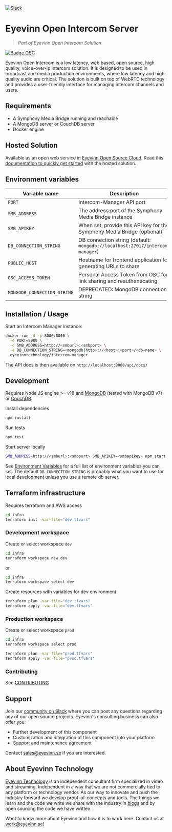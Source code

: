 [![Slack](https://slack.osaas.io/badge.svg)](http://slack.osaas.io)

# Eyevinn Open Intercom Server

> _Part of Eyevinn Open Intercom Solution_

[![Badge OSC](https://img.shields.io/badge/Evaluate-24243B?style=for-the-badge&logo=data:image/svg+xml;base64,PHN2ZyB3aWR0aD0iMjQiIGhlaWdodD0iMjQiIHZpZXdCb3g9IjAgMCAyNCAyNCIgZmlsbD0ibm9uZSIgeG1sbnM9Imh0dHA6Ly93d3cudzMub3JnLzIwMDAvc3ZnIj4KPGNpcmNsZSBjeD0iMTIiIGN5PSIxMiIgcj0iMTIiIGZpbGw9InVybCgjcGFpbnQwX2xpbmVhcl8yODIxXzMxNjcyKSIvPgo8Y2lyY2xlIGN4PSIxMiIgY3k9IjEyIiByPSI3IiBzdHJva2U9ImJsYWNrIiBzdHJva2Utd2lkdGg9IjIiLz4KPGRlZnM%2BCjxsaW5lYXJHcmFkaWVudCBpZD0icGFpbnQwX2xpbmVhcl8yODIxXzMxNjcyIiB4MT0iMTIiIHkxPSIwIiB4Mj0iMTIiIHkyPSIyNCIgZ3JhZGllbnRVbml0cz0idXNlclNwYWNlT25Vc2UiPgo8c3RvcCBzdG9wLWNvbG9yPSIjQzE4M0ZGIi8%2BCjxzdG9wIG9mZnNldD0iMSIgc3RvcC1jb2xvcj0iIzREQzlGRiIvPgo8L2xpbmVhckdyYWRpZW50Pgo8L2RlZnM%2BCjwvc3ZnPgo%3D)](https://app.osaas.io/browse/eyevinn-intercom-manager)

Eyevinn Open Intercom is a low latency, web based, open source, high quality, voice-over-ip intercom solution.
It is designed to be used in broadcast and media production environments, where low latency and high quality audio are critical.
The solution is built on top of WebRTC technology and provides a user-friendly interface for managing intercom channels and users.

## Requirements

- A Symphony Media Bridge running and reachable
- A MongoDB server or CouchDB server
- Docker engine

## Hosted Solution

Available as an open web service in [Eyevinn Open Source Cloud](https://www.osaas.io/). Read this [documentation to quickly get started](https://docs.osaas.io/osaas.wiki/Service%3A-Intercom.html) with the hosted solution.

## Environment variables

| Variable name               | Description                                                                  |
| --------------------------- | ---------------------------------------------------------------------------- |
| `PORT`                      | Intercom-Manager API port                                                    |
| `SMB_ADDRESS`               | The address:port of the Symphony Media Bridge instance                       |
| `SMB_APIKEY`                | When set, provide this API key for the Symphony Media Bridge (optional)      |
| `DB_CONNECTION_STRING`      | DB connection string (default: `mongodb://localhost:27017/intercom-manager`) |
| `PUBLIC_HOST`               | Hostname for frontend application for generating URLs to share               |
| `OSC_ACCESS_TOKEN`          | Personal Access Token from OSC for link sharing and reauthenticating         |
| `MONGODB_CONNECTION_STRING` | DEPRECATED: MongoDB connection string                                        |

## Installation / Usage

Start an Intercom Manager instance:

```sh
docker run -d -p 8000:8000 \
  -e PORT=8000 \
  -e SMB_ADDRESS=http://<smburl>:<smbport> \
  -e DB_CONNECTION_STRING=<mongodb|http>://<host>:<port>/<db-name> \
  eyevinntechnology/intercom-manager
```

The API docs is then available on `http://localhost:8000/api/docs/`

## Development

Requires Node JS engine >= v18 and [MongoDB](https://www.mongodb.com/docs/manual/administration/install-community/) (tested with MongoDB v7) or [CouchDB](https://docs.couchdb.org/en/stable/index.html).

Install dependencies

```sh
npm install
```

Run tests

```sh
npm test
```

Start server locally

```sh
SMB_ADDRESS=http://<smburl>:<smbport> SMB_APIKEY=<smbapikey> npm start
```

See [Environment Variables](#environment-variables) for a full list of environment variables you can set. The default `DB_CONNECTION_STRING` is probably what you want to use for local development unless you use a remote db server.

## Terraform infrastructure

Requires terraform and AWS access

```sh
cd infra
terraform init -var-file="dev.tfvars"
```

### Development workspace

Create or select workspace `dev`

```sh
cd infra
terraform workspace new dev
```

or

```sh
cd infra
terraform workspace select dev
```

Create resources with variables for dev environment

```sh
terraform plan -var-file="dev.tfvars"
terraform apply -var-file="dev.tfvars"
```

### Production workspace

Create or select workspace `prod`

```sh
cd infra
terraform workspace select prod
```

```sh
terraform plan -var-file="prod.tfvars"
terraform apply -var-file="prod.tfvars"
```

### Contributing

See [CONTRIBUTING](CONTRIBUTING.md)

## Support

Join our [community on Slack](http://slack.osaas.io) where you can post any questions regarding any of our open source projects. Eyevinn's consulting business can also offer you:

- Further development of this component
- Customization and integration of this component into your platform
- Support and maintenance agreement

Contact [sales@eyevinn.se](mailto:sales@eyevinn.se) if you are interested.

## About Eyevinn Technology

[Eyevinn Technology](https://www.eyevinntechnology.se) is an independent consultant firm specialized in video and streaming. Independent in a way that we are not commercially tied to any platform or technology vendor. As our way to innovate and push the industry forward we develop proof-of-concepts and tools. The things we learn and the code we write we share with the industry in [blogs](https://dev.to/video) and by open sourcing the code we have written.

Want to know more about Eyevinn and how it is to work here. Contact us at work@eyevinn.se!
